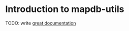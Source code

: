 # Introduction to mapdb-utils

TODO: write [great documentation](http://jacobian.org/writing/what-to-write/)
